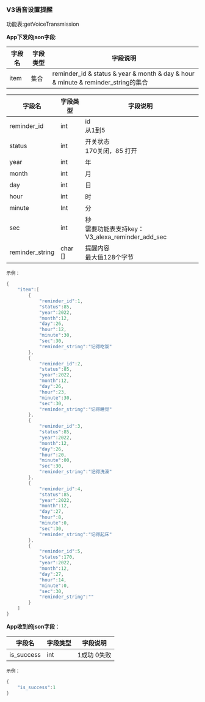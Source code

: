 ### V3语音设置提醒


功能表:getVoiceTransmission

**App下发的json字段**:

| 字段名 | 字段类型 | 字段说明                                                     |
| ------ | -------- | ------------------------------------------------------------ |
| item   | 集合     | reminder_id & status & year & month & day & hour & minute & reminder_string的集合 |

| 字段名          | 字段类型 | 字段说明                                             |
| --------------- | -------- | ---------------------------------------------------- |
| reminder_id     | int      | id<br />从1到5                                       |
| status          | int      | 开关状态<br />170关闭，85 打开                       |
| year            | int      | 年                                                   |
| month           | int      | 月                                                   |
| day             | int      | 日                                                   |
| hour            | int      | 时                                                   |
| minute          | Int      | 分                                                   |
| sec             | int      | 秒<br />需要功能表支持key：V3_alexa_reminder_add_sec |
| reminder_string | char []  | 提醒内容<br />最大值128个字节                        |

`示例：`

```c
{
    "item":[
        {
            "reminder_id":1,
            "status":85,
            "year":2022,
            "month":12,
            "day":26,
            "hour":12,
            "minute":30,
            "sec":30,
            "reminder_string":"记得吃饭"
        },
        {
            "reminder_id":2,
            "status":85,
            "year":2022,
            "month":12,
            "day":26,
            "hour":23,
            "minute":30,
            "sec":30,
            "reminder_string":"记得睡觉"
        },
        {
            "reminder_id":3,
            "status":85,
            "year":2022,
            "month":12,
            "day":26,
            "hour":20,
            "minute":00,
            "sec":30,
            "reminder_string":"记得洗澡"
        },
        {
            "reminder_id":4,
            "status":85,
            "year":2022,
            "month":12,
            "day":27,
            "hour":8,
            "minute":0,
            "sec":30,
            "reminder_string":"记得起床"
        },
        {
            "reminder_id":5,
            "status":170,
            "year":2022,
            "month":12,
            "day":27,
            "hour":14,
            "minute":0,
            "sec":30,
            "reminder_string":""
        }
    ]
}
```

**App收到的json字段**：

| 字段名     | 字段类型 | 字段说明     |
| ---------- | -------- | ------------ |
| is_success | int      | 1成功  0失败 |

`示例：`

```c
{
    "is_success":1
}
```

